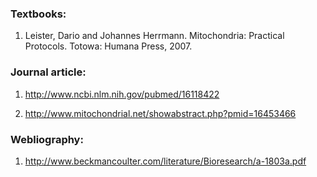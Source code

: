 ### Textbooks:
 

1. Leister, Dario and Johannes Herrmann. Mitochondria: Practical Protocols. Totowa: Humana Press, 2007.
 

### Journal article:
 

1. http://www.ncbi.nlm.nih.gov/pubmed/16118422

2. http://www.mitochondrial.net/showabstract.php?pmid=16453466
 

### Webliography:
 

 1. http://www.beckmancoulter.com/literature/Bioresearch/a-1803a.pdf